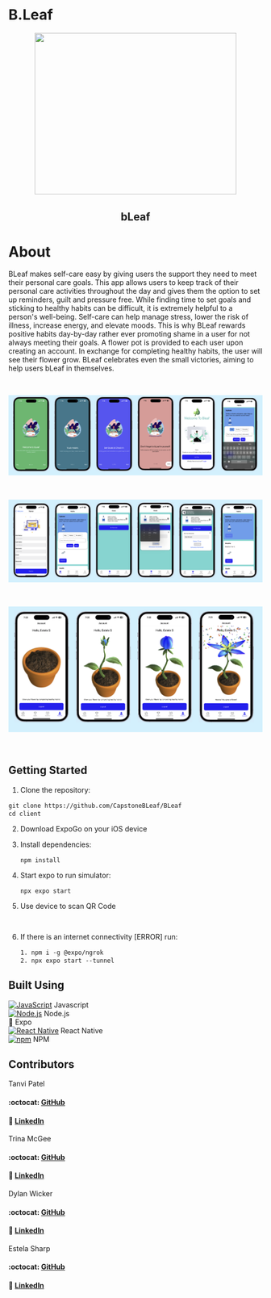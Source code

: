 # B.Leaf
<p align="center">
 <img src="./client/assets/bLeaf.png" width="400" height="320">
</p>

<h2 align="center">bLeaf</h2>


# About
BLeaf makes self-care easy by giving users the support they need to meet their personal care goals. This app allows users to keep track of their personal care activities throughout the day and gives them the option to set up reminders, guilt and pressure free. While finding time to set goals and sticking to healthy habits can be difficult, it is extremely helpful to a person's well-being. Self-care can help manage stress, lower the risk of illness, increase energy, and elevate moods. This is why BLeaf rewards positive habits day-by-day rather ever promoting shame in a user for not always meeting their goals. A flower pot is provided to each user upon creating an account. In exchange for completing healthy habits, the user will see their flower grow. BLeaf celebrates even the small victories, aiming to help users bLeaf in themselves. 

<br/>
<p align="center"><img src ='./client/assets/screenshot1.png'/></p>
<br/>
<p align="center"><img src ='./client/assets/screenshot2.png'/></p>
<br/>
<p align="center"><img src ='./client/assets/screenshot3.png'/></p>
<br/>


## Getting Started

1. Clone the repository:

```
git clone https://github.com/CapstoneBLeaf/BLeaf
cd client
```

2. Download ExpoGo on your iOS device

3. Install dependencies:
   ```
   npm install
   ```
4. Start expo to run simulator:
   ```
   npx expo start
   ```
5. Use device to scan QR Code
   ```
   
   
   ```
6. If there is an internet connectivity [ERROR] run: 
   ```
   1. npm i -g @expo/ngrok
   2. npx expo start --tunnel 
   
   ```
## Built Using

<a href="https://developer.mozilla.org/en-US/docs/Web/JavaScript" title="JavaScript"><img src="https://github.com/get-icon/geticon/raw/master/icons/javascript.svg" alt="JavaScript" width="21px" height="21px"></a> Javascript  
<a href="https://nodejs.org/" title="Node.js"><img src="https://github.com/get-icon/geticon/raw/master/icons/nodejs-icon.svg" alt="Node.js" width="21px" height="21px"></a> Node.js  
<a href="https://expo.dev/" style="text-decoration:none" title="Expo">:iphone:</a> Expo  
<a href="https://reactnative.dev/" title="ReactNative"><img src="https://github.com/get-icon/geticon/raw/master/icons/react.svg" alt="React Native" width="21px" height="21px"></a> React Native  
<a href="https://www.npmjs.com/" title="npm"><img src="https://github.com/get-icon/geticon/raw/master/icons/npm.svg" alt="npm" width="21px" height="21px"></a> NPM

## Contributors

Tanvi Patel

#### :octocat: <a href="https://github.com/tanvi4248">GitHub</a>

#### :link: <a href="https://www.linkedin.com/in/tdhpatel/">LinkedIn</a>

Trina McGee

#### :octocat: <a href="https://github.com/LFTHVY55">GitHub</a>

#### :link: <a href="https://www.linkedin.com/in/trina-mcgee/">LinkedIn</a>

Dylan Wicker

#### :octocat: <a href="https://github.com/pardoner">GitHub</a>

#### :link: <a href="https://www.linkedin.com/in/dylanwicker/">LinkedIn</a>

Estela Sharp

#### :octocat: <a href="https://github.com/estelasharp">GitHub</a>

#### :link: <a href="https://www.linkedin.com/in/estela-sharp-95697010b/">LinkedIn</a>

